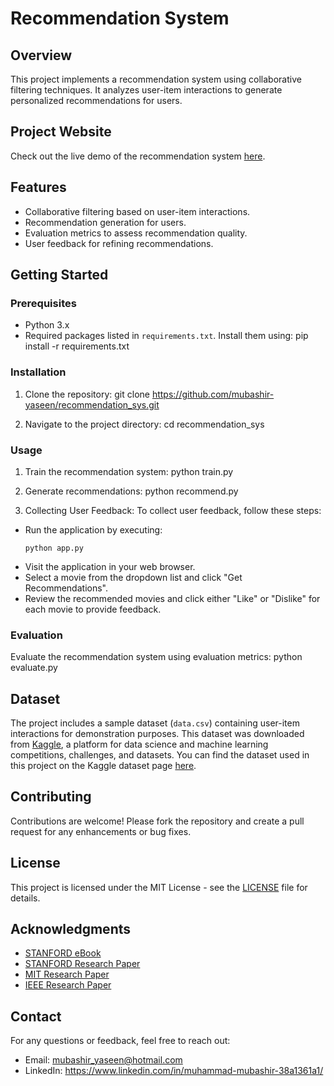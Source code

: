 # Recommendation System

## Overview
This project implements a recommendation system using collaborative filtering techniques. It analyzes user-item interactions to generate personalized recommendations for users.

## Project Website
Check out the live demo of the recommendation system [here](https://recommendation-sys-uy0j.onrender.com).

## Features
- Collaborative filtering based on user-item interactions.
- Recommendation generation for users.
- Evaluation metrics to assess recommendation quality.
- User feedback for refining recommendations.

## Getting Started
### Prerequisites
- Python 3.x
- Required packages listed in `requirements.txt`. Install them using:
pip install -r requirements.txt

### Installation
1. Clone the repository:
git clone https://github.com/mubashir-yaseen/recommendation_sys.git

2. Navigate to the project directory:
cd recommendation_sys

### Usage
1. Train the recommendation system:
python train.py

2. Generate recommendations:
python recommend.py

3. Collecting User Feedback:
To collect user feedback, follow these steps:
- Run the application by executing:
  ```
  python app.py
  ```
- Visit the application in your web browser.
- Select a movie from the dropdown list and click "Get Recommendations".
- Review the recommended movies and click either "Like" or "Dislike" for each movie to provide feedback.

### Evaluation
Evaluate the recommendation system using evaluation metrics:
python evaluate.py

## Dataset
The project includes a sample dataset (`data.csv`) containing user-item interactions for demonstration purposes. This dataset was downloaded from [Kaggle](https://www.kaggle.com/), a platform for data science and machine learning competitions, challenges, and datasets. You can find the dataset used in this project on the Kaggle dataset page [here](https://www.kaggle.com/datasets/tmdb/tmdb-movie-metadata).

## Contributing
Contributions are welcome! Please fork the repository and create a pull request for any enhancements or bug fixes.

## License
This project is licensed under the MIT License - see the [LICENSE](LICENSE) file for details.

## Acknowledgments
- [STANFORD eBook](http://infolab.stanford.edu/~ullman/mmds/ch9.pdf)
- [STANFORD Research Paper](ttps://cs229.stanford.edu/proj2013/Bystrom-MovieRecommendationsFromUserRatings.pdf)
- [MIT Research Paper](https://news.mit.edu/2011/compare-recommendation-systems-0708)
- [IEEE Research Paper](https://ieeexplore.ieee.org/document/8663822)

## Contact
For any questions or feedback, feel free to reach out:
- Email: mubashir_yaseen@hotmail.com
- LinkedIn: https://www.linkedin.com/in/muhammad-mubashir-38a1361a1/
